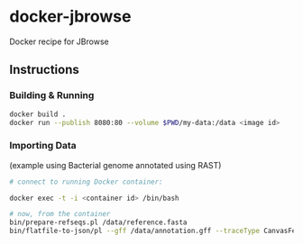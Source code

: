 # docker-jbrowse

Docker recipe for JBrowse

## Instructions

### Building & Running

```sh
docker build .
docker run --publish 8080:80 --volume $PWD/my-data:/data <image id>
```

### Importing Data

(example using Bacterial genome annotated using RAST)

```sh
# connect to running Docker container:

docker exec -t -i <container id> /bin/bash

# now, from the container
bin/prepare-refseqs.pl /data/reference.fasta
bin/flatfile-to-json/pl --gff /data/annotation.gff --traceType CanvasFeatures --trackLabel "RAST Annotation"
```
